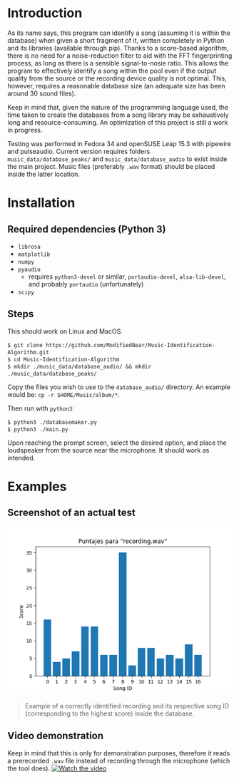 # Introduction

As its name says, this program can identify a song (assuming it is within the database) when given a short fragment of it, written completely in Python and its libraries (available through pip). Thanks to a score-based algorithm, there is no need for a noise-reduction filter to aid with the FFT fingerprinting process, as long as there is a sensible signal-to-nosie ratio. This allows the program to effectively identify a song within the pool even if the output quality from the source or the recording device quality is not optimal. This, however, requires a reasonable database size (an adequate size has been around 30 sound files).

Keep in mind that, given the nature of the programming language used, the time taken to create the databases from a song library may be exhaustively long and resource-consuming. An optimization of this project is still a work in progress.

Testing was performed in Fedora 34 and openSUSE Leap 15.3 with pipewire and pulseaudio. Current version requires folders `music_data/database_peaks/` and `music_data/database_audio` to exist inside the main project. Music files (preferably `.wav` format) should be placed inside the latter location.

# Installation
## Required dependencies (Python 3)

* `librosa`
* `matplotlib`
* `numpy`
* `pyaudio`
  * requires `python3-devel` or similar, `portaudio-devel`, `alsa-lib-devel`, and probably `portaudio` (unfortunately)
* `scipy`

## Steps

This should work on Linux and MacOS.

```
$ git clone https://github.com/ModifiedBear/Music-Identification-Algorithm.git
$ cd Music-Identification-Algorithm
$ mkdir ./music_data/database_audio/ && mkdir ./music_data/database_peaks/
```
Copy the files you wish to use to the `database_audio/` directory. An example would be: `cp -r $HOME/Music/album/*`.

Then run with `python3`:

```
$ python3 ./databasemaker.py
$ python3 ./main.py
```
Upon reaching the prompt screen, select the desired option, and place the loudspeaker from the source near the microphone. It should work as intended.

# Examples
## Screenshot of an actual test

<p align="center">
  <img src="fig1.png" alt="Figure_1">
</p>

> Example of a correctly identified recording and its respective song ID (corresponding to the highest score) inside the database.

## Video demonstration
Keep in mind that this is only for demonstration purposes, therefore it reads a prerecorded `.wav` file instead of recording through the microphone (which the tool does).
[![Watch the video](https://img.youtube.com/vi/rXom5WnHy1E/maxresdefault.jpg)](https://youtu.be/rXom5WnHy1E)

